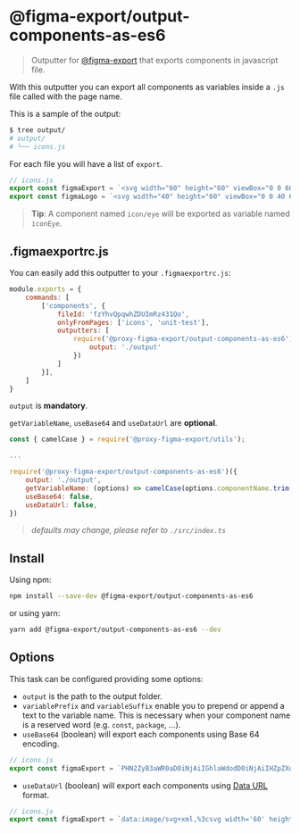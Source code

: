 # @figma-export/output-components-as-es6

> Outputter for [@figma-export](https://github.com/marcomontalbano/figma-export) that exports components in javascript file.

With this outputter you can export all components as variables inside a `.js` file called with the page name.

This is a sample of the output:

```sh
$ tree output/
# output/
# └── icons.js
```

For each file you will have a list of `export`.

```js
// icons.js
export const figmaExport = `<svg width="60" height="60" viewBox="0 0 60 60" fill="none" xmlns="http://www.w3.org/2000/svg"> ... </svg>`;
export const figmaLogo = `<svg width="40" height="60" viewBox="0 0 40 60" fill="none" xmlns="http://www.w3.org/2000/svg"> ... </svg>`;
```

> **Tip**: A component named `icon/eye` will be exported as variable named `iconEye`.

## .figmaexportrc.js

You can easily add this outputter to your `.figmaexportrc.js`:

```js
module.exports = {
    commands: [
        ['components', {
            fileId: 'fzYhvQpqwhZDUImRz431Qo',
            onlyFromPages: ['icons', 'unit-test'],
            outputters: [
                require('@proxy-figma-export/output-components-as-es6')({
                    output: './output'
                })
            ]
        }],
    ]
}
```

`output` is **mandatory**.

`getVariableName`, `useBase64` and `useDataUrl` are **optional**.

```js
const { camelCase } = require('@proxy-figma-export/utils');

...

require('@proxy-figma-export/output-components-as-es6')({
    output: './output',
    getVariableName: (options) => camelCase(options.componentName.trim()),
    useBase64: false,
    useDataUrl: false,
})
```

> *defaults may change, please refer to `./src/index.ts`*

## Install

Using npm:

```sh
npm install --save-dev @figma-export/output-components-as-es6
```

or using yarn:

```sh
yarn add @figma-export/output-components-as-es6 --dev
```

## Options

This task can be configured providing some options:

* `output` is the path to the output folder.
* `variablePrefix` and `variableSuffix` enable you to prepend or append a text to the variable name. This is necessary when your component name is a reserved word (e.g. `const`, `package`, ...).
* `useBase64` (boolean) will export each components using Base 64 encoding.

```js
// icons.js
export const figmaExport = `PHN2ZyB3aWR0aD0iNjAiIGhlaWdodD0iNjAiIHZpZXdCb3g9IjAgMCA2MCA2MCIgZmlsbD0ibm9uZSIgeG1sbnM9Imh0dHA6Ly93d3cudzMub3JnLzIwMDAvc3ZnIj4gLi4uIDwvc3ZnPg==`;
```

* `useDataUrl` (boolean) will export each components using [Data URL](https://developer.mozilla.org/en-US/docs/Web/HTTP/Basics_of_HTTP/Data_URIs) format.

```js
// icons.js
export const figmaExport = `data:image/svg+xml,%3csvg width='60' height='60' viewBox='0 0 60 60' fill='none' xmlns='http://www.w3.org/2000/svg'%3e ... %3c/svg%3e`;
```
